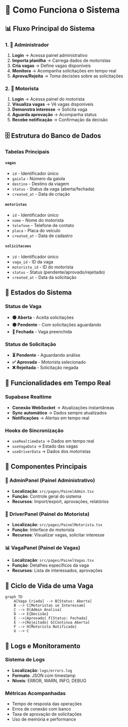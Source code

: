 # 🔧 Como Funciona o Sistema

## 📊 Fluxo Principal do Sistema

### 1. 🏢 Administrador
1. **Login** → Acessa painel administrativo
2. **Importa planilha** → Carrega dados de motoristas
3. **Cria vagas** → Define vagas disponíveis
4. **Monitora** → Acompanha solicitações em tempo real
5. **Aprova/Rejeita** → Toma decisões sobre as solicitações

### 2. 🚛 Motorista
1. **Login** → Acessa painel do motorista
2. **Visualiza vagas** → Vê vagas disponíveis
3. **Demonstra interesse** → Solicita vaga
4. **Aguarda aprovação** → Acompanha status
5. **Recebe notificação** → Confirmação da decisão

## 🗄️ Estrutura do Banco de Dados

### Tabelas Principais

#### `vagas`
- `id` - Identificador único
- `gaiola` - Número da gaiola
- `destino` - Destino da viagem
- `status` - Status da vaga (aberta/fechada)
- `created_at` - Data de criação

#### `motoristas`
- `id` - Identificador único
- `nome` - Nome do motorista
- `telefone` - Telefone de contato
- `placa` - Placa do veículo
- `created_at` - Data de cadastro

#### `solicitacoes`
- `id` - Identificador único
- `vaga_id` - ID da vaga
- `motorista_id` - ID do motorista
- `status` - Status (pendente/aprovado/rejeitado)
- `created_at` - Data da solicitação

## 🔄 Estados do Sistema

### Status de Vaga
- **🟢 Aberta** - Aceita solicitações
- **🟡 Pendente** - Com solicitações aguardando
- **🔴 Fechada** - Vaga preenchida

### Status de Solicitação
- **⏳ Pendente** - Aguardando análise
- **✅ Aprovada** - Motorista selecionado
- **❌ Rejeitada** - Solicitação negada

## 📡 Funcionalidades em Tempo Real

### Supabase Realtime
- **Conexão WebSocket** → Atualizações instantâneas
- **Sync automático** → Dados sempre atualizados
- **Notificações** → Alertas em tempo real

### Hooks de Sincronização
- `useRealtimeData` → Dados em tempo real
- `useVagaData` → Estado das vagas
- `useDriverData` → Dados dos motoristas

## 🎯 Componentes Principais

### 🏢 AdminPanel (Painel Administrativo)
- **Localização**: `src/pages/PainelAdmin.tsx`
- **Função**: Controle geral do sistema
- **Recursos**: Import/export, aprovações, relatórios

### 🚛 DriverPanel (Painel do Motorista)
- **Localização**: `src/pages/PainelMotorista.tsx`
- **Função**: Interface do motorista
- **Recursos**: Visualizar vagas, solicitar interesse

### 📊 VagaPanel (Painel de Vagas)
- **Localização**: `src/pages/PainelVagas.tsx`
- **Função**: Detalhes específicos da vaga
- **Recursos**: Lista de interessados, aprovações

## 🔄 Ciclo de Vida de uma Vaga

```mermaid
graph TD
    A[Vaga Criada] --> B[Status: Aberta]
    B --> C[Motoristas se Interessam]
    C --> D[Admin Analisa]
    D --> E{Decisão}
    E -->|Aprovado| F[Status: Fechada]
    E -->|Rejeitado| G[Continua Aberta]
    F --> H[Motorista Notificado]
    G --> C
```

## 📝 Logs e Monitoramento

### Sistema de Logs
- **Localização**: `logs/errors.log`
- **Formato**: JSON com timestamp
- **Níveis**: ERROR, WARN, INFO, DEBUG

### Métricas Acompanhadas
- Tempo de resposta das operações
- Erros de conexão com banco
- Taxa de aprovação de solicitações
- Uso de memória e performance
